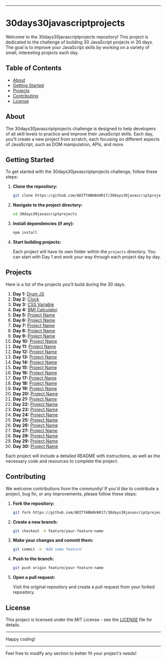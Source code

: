 
---

# 30days30javascriptprojects

Welcome to the 30days30javascriptprojects repository! This project is dedicated to the challenge of building 30 JavaScript projects in 30 days. The goal is to improve your JavaScript skills by working on a variety of small, interesting projects each day.

## Table of Contents

- [About](#about)
- [Getting Started](#getting-started)
- [Projects](#projects)
- [Contributing](#contributing)
- [License](#license)

## About

The 30days30javascriptprojects challenge is designed to help developers of all skill levels to practice and improve their JavaScript skills. Each day, you'll create a new project from scratch, each focusing on different aspects of JavaScript, such as DOM manipulation, APIs, and more.

## Getting Started

To get started with the 30days30javascriptprojects challenge, follow these steps:

1. **Clone the repository:**

   ```sh
   git clone https://github.com/ADITYABHAVAR17/30days30javascriptprojects.git
   ```

2. **Navigate to the project directory:**

   ```sh
   cd 30days30javascriptprojects
   ```

3. **Install dependencies (if any):**

   ```sh
   npm install
   ```

4. **Start building projects:**

   Each project will have its own folder within the `projects` directory. You can start with Day 1 and work your way through each project day by day.

## Projects

Here is a list of the projects you'll build during the 30 days:

1. **Day 1:** [Drum JS](Day%201-%20Drum%20js)
2. **Day 2:** [Clock](Day%202-%20Clock)
3. **Day 3:** [CSS Variable](Day%203-CSS%20Variable)
4. **Day 4:** [BMI Calculator](Day%204-BMI%20calculator)
5. **Day 5:** [Project Name](projects/day05)
6. **Day 6:** [Project Name](projects/day06)
7. **Day 7:** [Project Name](projects/day07)
8. **Day 8:** [Project Name](projects/day08)
9. **Day 9:** [Project Name](projects/day09)
10. **Day 10:** [Project Name](projects/day10)
11. **Day 11:** [Project Name](projects/day11)
12. **Day 12:** [Project Name](projects/day12)
13. **Day 13:** [Project Name](projects/day13)
14. **Day 14:** [Project Name](projects/day14)
15. **Day 15:** [Project Name](projects/day15)
16. **Day 16:** [Project Name](projects/day16)
17. **Day 17:** [Project Name](projects/day17)
18. **Day 18:** [Project Name](projects/day18)
19. **Day 19:** [Project Name](projects/day19)
20. **Day 20:** [Project Name](projects/day20)
21. **Day 21:** [Project Name](projects/day21)
22. **Day 22:** [Project Name](projects/day22)
23. **Day 23:** [Project Name](projects/day23)
24. **Day 24:** [Project Name](projects/day24)
25. **Day 25:** [Project Name](projects/day25)
26. **Day 26:** [Project Name](projects/day26)
27. **Day 27:** [Project Name](projects/day27)
28. **Day 28:** [Project Name](projects/day28)
29. **Day 29:** [Project Name](projects/day29)
30. **Day 30:** [Project Name](projects/day30)

Each project will include a detailed README with instructions, as well as the necessary code and resources to complete the project.

## Contributing

We welcome contributions from the community! If you'd like to contribute a project, bug fix, or any improvements, please follow these steps:

1. **Fork the repository:**

   ```sh
   git fork https://github.com/ADITYABHAVAR17/30days30javascriptprojects.git
   ```

2. **Create a new branch:**

   ```sh
   git checkout -b feature/your-feature-name
   ```

3. **Make your changes and commit them:**

   ```sh
   git commit -m 'Add some feature'
   ```

4. **Push to the branch:**

   ```sh
   git push origin feature/your-feature-name
   ```

5. **Open a pull request:**

   Visit the original repository and create a pull request from your forked repository.

## License

This project is licensed under the MIT License - see the [LICENSE](LICENSE) file for details.

---

Happy coding!

---

Feel free to modify any section to better fit your project's needs!

